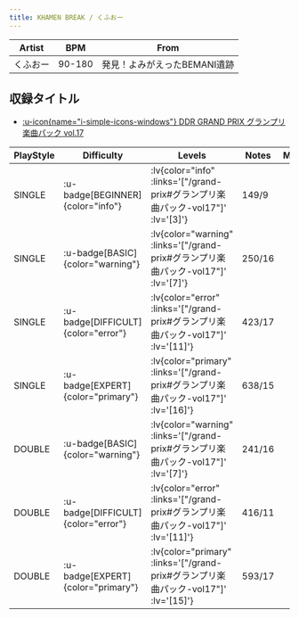 ```yaml
---
title: KHAMEN BREAK / くふおー
---
```


|Artist|BPM|From|
|------|---|----|
|くふおー|90-180|発見！よみがえったBEMANI遺跡|

## 収録タイトル

- [ :u-icon{name="i-simple-icons-windows"} DDR GRAND PRIX グランプリ楽曲パック vol.17](/grand-prix#グランプリ楽曲パック-vol17)

|PlayStyle|Difficulty|Levels|Notes|Movie|
|---------|----------|------|-----|-----|
|SINGLE| :u-badge[BEGINNER]{color="info"} | :lv{color="info" :links='["/grand-prix#グランプリ楽曲パック-vol17"]' :lv='[3]'} |149/9||
|SINGLE| :u-badge[BASIC]{color="warning"} | :lv{color="warning" :links='["/grand-prix#グランプリ楽曲パック-vol17"]' :lv='[7]'} |250/16||
|SINGLE| :u-badge[DIFFICULT]{color="error"} | :lv{color="error" :links='["/grand-prix#グランプリ楽曲パック-vol17"]' :lv='[11]'} |423/17||
|SINGLE| :u-badge[EXPERT]{color="primary"} | :lv{color="primary" :links='["/grand-prix#グランプリ楽曲パック-vol17"]' :lv='[16]'} |638/15||
|DOUBLE| :u-badge[BASIC]{color="warning"} | :lv{color="warning" :links='["/grand-prix#グランプリ楽曲パック-vol17"]' :lv='[7]'} |241/16||
|DOUBLE| :u-badge[DIFFICULT]{color="error"} | :lv{color="error" :links='["/grand-prix#グランプリ楽曲パック-vol17"]' :lv='[11]'} |416/11||
|DOUBLE| :u-badge[EXPERT]{color="primary"} | :lv{color="primary" :links='["/grand-prix#グランプリ楽曲パック-vol17"]' :lv='[15]'} |593/17||
